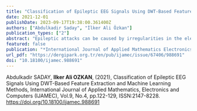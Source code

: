 ```yaml
---
title: "Classification of Epileptic EEG Signals Using DWT-Based Feature Extraction and Machine Learning Methods"
date: 2021-12-01
publishDate: 2023-09-17T19:38:00.361400Z
authors: ["Abdulkadir Saday", "İlker Ali Özkan"]
publication_types: ["2"]
abstract: "Epileptic attacks can be caused by irregularities in the electrical activities of the brain. Electroencephalography (EEG) data demonstrating electrical activity in the brain play an important role in the diagnosis and classification of epileptic attacks and epilepsy disease. This study describes a method for detecting epileptic attacks using various machine learning methods and EEG features obtained with the Discrete Wavelet Transform (ADD). In the study, an EEG dataset consisting of five separate clusters from healthy and sick individuals was used, and the classification success between these conditions was examined separately. Support Vector Machine (SVM), Artificial Neural Networks (ANN), k-Nearest Neighbor (k-NN), Decision Trees (Tree), Random Forest, and Naive Bayes machine learning methods, which are widely used in classification, were used. In addition, comparisons were made with various windowing and overlap ratios. As a result, classification successes, as well as optimal windowing and overlap ratios were determined for various EEG clusters in the dataset."
featured: false
publication: "*International Journal of Applied Mathematics Electronics and Computers*"
url_pdf: "https://dergipark.org.tr/en/pub/ijamec/issue/67406/988691"
doi: "10.18100/ijamec.988691"
---
```

Abdulkadir SADAY, **Ilker Ali OZKAN**, (2021), Classification of Epileptic EEG Signals Using DWT-Based Feature Extraction and Machine Learning Methods, International Journal of Applied Mathematics, Electronics and Computers (IJAMEC), Vol.9, No.4, pp.122-129, ISSN:2147-8228. https://doi.org/10.18100/ijamec.988691
